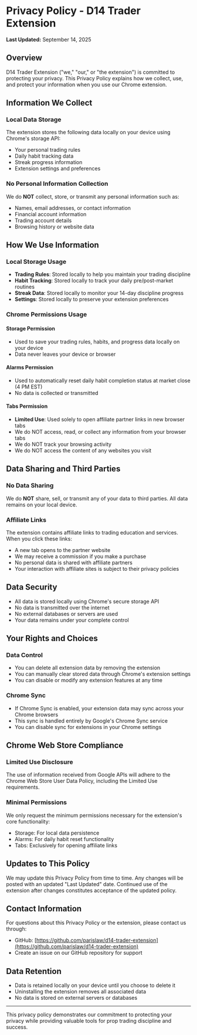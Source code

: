 # Privacy Policy - D14 Trader Extension

**Last Updated:** September 14, 2025

## Overview

D14 Trader Extension ("we," "our," or "the extension") is committed to protecting your privacy. This Privacy Policy explains how we collect, use, and protect your information when you use our Chrome extension.

## Information We Collect

### Local Data Storage
The extension stores the following data locally on your device using Chrome's storage API:
- Your personal trading rules
- Daily habit tracking data
- Streak progress information
- Extension settings and preferences

### No Personal Information Collection
We do **NOT** collect, store, or transmit any personal information such as:
- Names, email addresses, or contact information
- Financial account information
- Trading account details
- Browsing history or website data

## How We Use Information

### Local Storage Usage
- **Trading Rules**: Stored locally to help you maintain your trading discipline
- **Habit Tracking**: Stored locally to track your daily pre/post-market routines
- **Streak Data**: Stored locally to monitor your 14-day discipline progress
- **Settings**: Stored locally to preserve your extension preferences

### Chrome Permissions Usage

#### Storage Permission
- Used to save your trading rules, habits, and progress data locally on your device
- Data never leaves your device or browser

#### Alarms Permission
- Used to automatically reset daily habit completion status at market close (4 PM EST)
- No data is collected or transmitted

#### Tabs Permission
- **Limited Use**: Used solely to open affiliate partner links in new browser tabs
- We do NOT access, read, or collect any information from your browser tabs
- We do NOT track your browsing activity
- We do NOT access the content of any websites you visit

## Data Sharing and Third Parties

### No Data Sharing
We do **NOT** share, sell, or transmit any of your data to third parties. All data remains on your local device.

### Affiliate Links
The extension contains affiliate links to trading education and services. When you click these links:
- A new tab opens to the partner website
- We may receive a commission if you make a purchase
- No personal data is shared with affiliate partners
- Your interaction with affiliate sites is subject to their privacy policies

## Data Security

- All data is stored locally using Chrome's secure storage API
- No data is transmitted over the internet
- No external databases or servers are used
- Your data remains under your complete control

## Your Rights and Choices

### Data Control
- You can delete all extension data by removing the extension
- You can manually clear stored data through Chrome's extension settings
- You can disable or modify any extension features at any time

### Chrome Sync
- If Chrome Sync is enabled, your extension data may sync across your Chrome browsers
- This sync is handled entirely by Google's Chrome Sync service
- You can disable sync for extensions in your Chrome settings

## Chrome Web Store Compliance

### Limited Use Disclosure
The use of information received from Google APIs will adhere to the Chrome Web Store User Data Policy, including the Limited Use requirements.

### Minimal Permissions
We only request the minimum permissions necessary for the extension's core functionality:
- Storage: For local data persistence
- Alarms: For daily habit reset functionality
- Tabs: Exclusively for opening affiliate links

## Updates to This Policy

We may update this Privacy Policy from time to time. Any changes will be posted with an updated "Last Updated" date. Continued use of the extension after changes constitutes acceptance of the updated policy.

## Contact Information

For questions about this Privacy Policy or the extension, please contact us through:
- GitHub: [https://github.com/parislaw/d14-trader-extension](https://github.com/parislaw/d14-trader-extension)
- Create an issue on our GitHub repository for support

## Data Retention

- Data is retained locally on your device until you choose to delete it
- Uninstalling the extension removes all associated data
- No data is stored on external servers or databases

---

This privacy policy demonstrates our commitment to protecting your privacy while providing valuable tools for prop trading discipline and success.